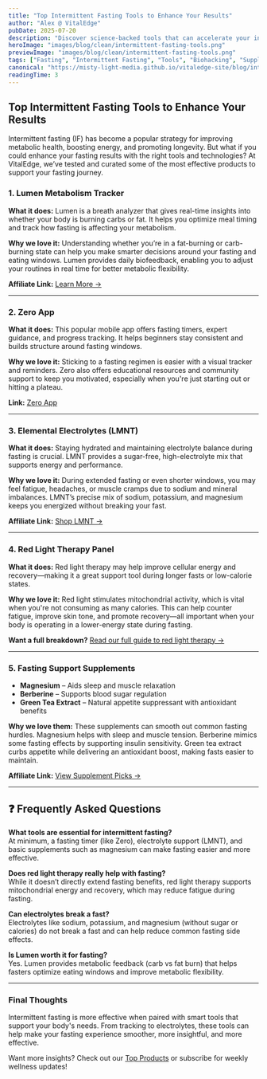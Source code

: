 ```yaml
---
title: "Top Intermittent Fasting Tools to Enhance Your Results"
author: "Alex @ VitalEdge"
pubDate: 2025-07-20
description: "Discover science-backed tools that can accelerate your intermittent fasting results—from trackers to electrolytes and smart supplements."
heroImage: "images/blog/clean/intermittent-fasting-tools.png"
previewImage: "images/blog/clean/intermittent-fasting-tools.png"
tags: ["Fasting", "Intermittent Fasting", "Tools", "Biohacking", "Supplements"]
canonical: "https://misty-light-media.github.io/vitaledge-site/blog/intermittent-fasting-tools"
readingTime: 3
---
```


## Top Intermittent Fasting Tools to Enhance Your Results

Intermittent fasting (IF) has become a popular strategy for improving metabolic health, boosting energy, and promoting longevity. But what if you could enhance your fasting results with the right tools and technologies? At VitalEdge, we’ve tested and curated some of the most effective products to support your fasting journey.

### 1. **Lumen Metabolism Tracker**
**What it does:** Lumen is a breath analyzer that gives real-time insights into whether your body is burning carbs or fat. It helps you optimize meal timing and track how fasting is affecting your metabolism.

**Why we love it:** Understanding whether you’re in a fat-burning or carb-burning state can help you make smarter decisions around your fasting and eating windows. Lumen provides daily biofeedback, enabling you to adjust your routines in real time for better metabolic flexibility.

**Affiliate Link:** [Learn More →](#)

---

### 2. **Zero App**
**What it does:** This popular mobile app offers fasting timers, expert guidance, and progress tracking. It helps beginners stay consistent and builds structure around fasting windows.

**Why we love it:** Sticking to a fasting regimen is easier with a visual tracker and reminders. Zero also offers educational resources and community support to keep you motivated, especially when you're just starting out or hitting a plateau.

**Link:** [Zero App](https://www.zerofasting.com/)

---

### 3. **Elemental Electrolytes (LMNT)**
**What it does:** Staying hydrated and maintaining electrolyte balance during fasting is crucial. LMNT provides a sugar-free, high-electrolyte mix that supports energy and performance.

**Why we love it:** During extended fasting or even shorter windows, you may feel fatigue, headaches, or muscle cramps due to sodium and mineral imbalances. LMNT’s precise mix of sodium, potassium, and magnesium keeps you energized without breaking your fast.

**Affiliate Link:** [Shop LMNT →](#)

---

### 4. **Red Light Therapy Panel**
**What it does:** Red light therapy may help improve cellular energy and recovery—making it a great support tool during longer fasts or low-calorie states.

**Why we love it:** Red light stimulates mitochondrial activity, which is vital when you're not consuming as many calories. This can help counter fatigue, improve skin tone, and promote recovery—all important when your body is operating in a lower-energy state during fasting.

**Want a full breakdown?** [Read our full guide to red light therapy →](../red-light-therapy)

---

### 5. **Fasting Support Supplements**
- **Magnesium** – Aids sleep and muscle relaxation  
- **Berberine** – Supports blood sugar regulation  
- **Green Tea Extract** – Natural appetite suppressant with antioxidant benefits  

**Why we love them:** These supplements can smooth out common fasting hurdles. Magnesium helps with sleep and muscle tension. Berberine mimics some fasting effects by supporting insulin sensitivity. Green tea extract curbs appetite while delivering an antioxidant boost, making fasts easier to maintain.

**Affiliate Link:** [View Supplement Picks →](#)

---

## ❓ Frequently Asked Questions

**What tools are essential for intermittent fasting?**  
At minimum, a fasting timer (like Zero), electrolyte support (LMNT), and basic supplements such as magnesium can make fasting easier and more effective.

**Does red light therapy really help with fasting?**  
While it doesn’t directly extend fasting benefits, red light therapy supports mitochondrial energy and recovery, which may reduce fatigue during fasting.

**Can electrolytes break a fast?**  
Electrolytes like sodium, potassium, and magnesium (without sugar or calories) do not break a fast and can help reduce common fasting side effects.

**Is Lumen worth it for fasting?**  
Yes. Lumen provides metabolic feedback (carb vs fat burn) that helps fasters optimize eating windows and improve metabolic flexibility.

---

### Final Thoughts
Intermittent fasting is more effective when paired with smart tools that support your body's needs. From tracking to electrolytes, these tools can help make your fasting experience smoother, more insightful, and more effective.

Want more insights? Check out our [Top Products](../top-products) or subscribe for weekly wellness updates!
